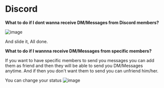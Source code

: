 # Discord

**What to do if I dont wanna receive DM/Messages from Discord members?**

![image](https://user-images.githubusercontent.com/65516140/109589701-88de9c80-7b2c-11eb-8862-5d810d110122.png)

And slide it, All done.

**What to do if I wannna receive DM/Messages from specific members?**

If you want to have specific members to send you messages you can add them as friend and then they will be able to send you DM/Messages anytime. And if then you don't want them to send you can unfriend him/her.

You can change your status
![image](https://user-images.githubusercontent.com/65516140/109590326-98121a00-7b2d-11eb-89de-b7551d902eba.png)
